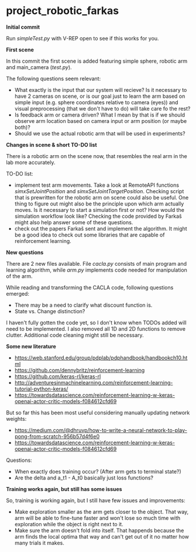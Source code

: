 # project_robotic_farkas

<b> Initial commit </b>

Run *simpleTest.py* with V-REP open to see if this works for you.

<b> First scene </b>

In this commit the first scene is added featuring simple sphere, robotic arm and main_camera (*test.py*).

The following questions seem relevant:
- What exactly is the input that our system will recieve? Is it necessary to have 2 cameras on scene, or is our goal 
just to learn the arm based on simple input (e.g. sphere coordinates relative to camera (eyes)) and visual preprocessing (that we don't 
have to do) will take care fo the rest?
- Is feedback arm or camera driven? What I mean by that is if we should observe arm location based on camera input or 
arm position (or maybe both)?
- Should we use the actual robotic arm that will be used in experiments?

<b> Changes in scene & short TO-DO list </b>

There is a robotic arm on the scene now, that resembles the real arm in the lab more accurately.

TO-DO list:
- implement test arm movements. Take a look at RemoteAPI functions *simxSetJointPosition* and *simxSetJointTargetPosition*.
Checking script that is prewritten for the robotic arm on scene could also be useful. One thing to figure out 
might also be the principle upon which arm actually moves. Is it necessary to start a simulation first or not? How would the 
simulation workflow look like? Checking the code provided by Farkaš might also help answer some of these questions.
- check out the papers Farkaš sent and implement the algorithm. It might be a good idea to check out some libraries 
that are capable of reinforcement learning.

<b> New questions </b>

There are 2 new files available. File *cacla.py* consists of main program and learning algorithm, while *arm.py*
implements code needed for manipulation of the arm. 

While reading and transforming the CACLA code, following questions emerged:
- There may be a need to clarify what discount function is. 
- State vs. Change distinction?

I haven't fully gotten the code yet, so I don't know when TODOs added will need to be implemented. 
I also removed all 1D and 2D functions to remove clutter. Additional code cleaning might still be necessary.

<b> Some new literature </b>

- https://web.stanford.edu/group/pdplab/pdphandbook/handbookch10.html
- https://github.com/dennybritz/reinforcement-learning
- https://github.com/keras-rl/keras-rl
- http://adventuresinmachinelearning.com/reinforcement-learning-tutorial-python-keras/
- https://towardsdatascience.com/reinforcement-learning-w-keras-openai-actor-critic-models-f084612cfd69

But so far this has been most useful considering manually updating network weights:
- https://medium.com/@dhruvp/how-to-write-a-neural-network-to-play-pong-from-scratch-956b57d4f6e0
- https://towardsdatascience.com/reinforcement-learning-w-keras-openai-actor-critic-models-f084612cfd69

Questions:
- When exactly does training occur? (After arm gets to terminal state?)
- Are the delta and a_t1 - A_t0 basically just loss functions?

<b> Training works again, but still has some issues </b>

So, training is working again, but I still have few issues and improvements:
- Make exploration smaller as the arm gets closer to the object. That way, arm will be able to fine-tune faster and won't lose so much 
time with exploration while the object is right next to it.
- Make sure the arm doesn't fold into itself. That happends because the arm finds the local optima that way and can't 
get out of it no matter how many trials it makes.